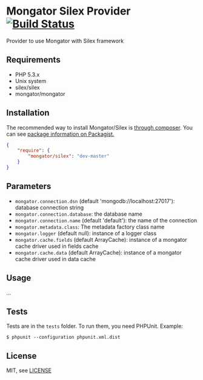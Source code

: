 Mongator Silex Provider [![Build Status](https://travis-ci.org/mongator/silex.png?branch=master)](https://travis-ci.org/mongator/silex)
==============================

Provider to use Mongator with Silex framework


Requirements
------------

* PHP 5.3.x
* Unix system
* silex/silex
* mongator/mongator

Installation
------------

The recommended way to install Mongator/Silex is [through composer](http://getcomposer.org).
You can see [package information on Packagist.](https://packagist.org/packages/mongator/silex)

```JSON
{
    "require": {
        "mongator/silex": "dev-master"
    }
}
```

Parameters
------------
* ```mongator.connection.dsn``` (default 'mongodb://localhost:27017'): database connection string
* ```mongator.connection.database```: the database name
* ```mongator.connection.name``` (default 'default'): the name of the connection 
* ```mongator.metadata.class```: The metadata factory class name 
* ```mongator.logger``` (default null): instance of a logger class
* ```mongator.cache.fields``` (default ArrayCache): instance of a mongator cache driver used in fields cache
* ```mongator.cache.data``` (default ArrayCache): instance of a mongator cache driver used in data cache


Usage
------------
...

Tests
-----

Tests are in the `tests` folder.
To run them, you need PHPUnit.
Example:

    $ phpunit --configuration phpunit.xml.dist


License
-------

MIT, see [LICENSE](LICENSE)